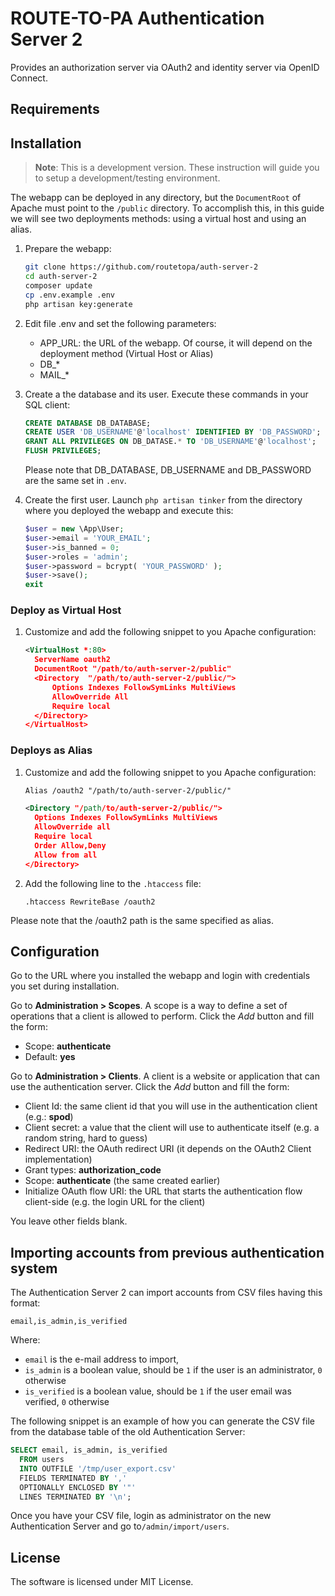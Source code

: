 # ROUTE-TO-PA Authentication Server 2

Provides an authorization server via OAuth2 and identity server via OpenID Connect.

## Requirements

## Installation

> **Note**: This is a development version. These instruction will guide you 
> to setup a development/testing environment.

The webapp can be deployed in any directory, but the `DocumentRoot` of
Apache must point to the `/public` directory.
To accomplish this, in this guide we will see two deployments methods: using
a virtual host and using an alias. 

1. Prepare the webapp:
    ````bash
    git clone https://github.com/routetopa/auth-server-2
    cd auth-server-2
    composer update
    cp .env.example .env
    php artisan key:generate
    ````

1. Edit file .env and set the following parameters:
    - APP_URL: the URL of the webapp. Of course, it will depend on the deployment method (Virtual Host or Alias)
    - DB_*
    - MAIL_*

1. Create a the database and its user. Execute these commands in your SQL client:
    ````sql
    CREATE DATABASE DB_DATABASE;
    CREATE USER 'DB_USERNAME'@'localhost' IDENTIFIED BY 'DB_PASSWORD';
    GRANT ALL PRIVILEGES ON DB_DATASE.* TO 'DB_USERNAME'@'localhost';
    FLUSH PRIVILEGES;
    ````
    Please note that DB_DATABASE, DB_USERNAME and DB_PASSWORD are the same set in `.env`.

1. Create the first user. Launch `php artisan tinker` from the directory where you deployed the webapp and execute this:
    ````php
    $user = new \App\User;
    $user->email = 'YOUR_EMAIL';
    $user->is_banned = 0;
    $user->roles = 'admin';
    $user->password = bcrypt( 'YOUR_PASSWORD' );
    $user->save();
    exit
    ````

### Deploy as Virtual Host

1. Customize and add the following snippet to you Apache configuration:

    ````xml
    <VirtualHost *:80>
      ServerName oauth2
      DocumentRoot "/path/to/auth-server-2/public"
      <Directory  "/path/to/auth-server-2/public/">
          Options Indexes FollowSymLinks MultiViews
          AllowOverride All
          Require local
      </Directory>
    </VirtualHost>
    ````

### Deploys as Alias

1. Customize and add the following snippet to you Apache configuration:

    ````xml
    Alias /oauth2 "/path/to/auth-server-2/public/" 

    <Directory "/path/to/auth-server-2/public/">
      Options Indexes FollowSymLinks MultiViews
      AllowOverride all
      Require local
      Order Allow,Deny
      Allow from all
    </Directory>
    ````

2. Add the following line to the `.htaccess` file: 

	````
	.htaccess RewriteBase /oauth2
    ````
    
Please note that the /oauth2 path is the same specified as alias.

## Configuration

Go to the URL where you installed the webapp and login with credentials you set during installation.

Go to **Administration > Scopes**. A scope is a way to define a set of operations that a client is allowed to perform.
Click the *Add* button and fill the form:
  - Scope: **authenticate**
  - Default: **yes**

Go to **Administration > Clients**. A client is a website or application that can use the authentication server.
Click the *Add* button and fill the form:
  - Client Id: the same client id that you will use in the authentication client (e.g.: **spod**)
  - Client secret: a value that the client will use to authenticate itself (e.g. a random string, hard to guess)
  - Redirect URI: the OAuth redirect URI (it depends on the OAuth2 Client implementation)
  - Grant types: **authorization_code**
  - Scope: **authenticate** (the same created earlier)
  - Initialize OAuth flow URI: the URL that starts the authentication flow client-side (e.g. the login URL for the
  client) 

You leave other fields blank.

## Importing accounts from previous authentication system

The Authentication Server 2 can import accounts from CSV files having this format:

`email,is_admin,is_verified`

Where:
  - `email` is the e-mail address to import,
  - `is_admin` is a boolean value, should be `1` if the user is an administrator, `0` otherwise
  - `is_verified` is a boolean value, should be `1` if the user email was verified, `0` otherwise
  
The following snippet is an example of how you can generate the CSV file from the database table of the
old Authentication Server:

````sql
SELECT email, is_admin, is_verified 
  FROM users 
  INTO OUTFILE '/tmp/user_export.csv'
  FIELDS TERMINATED BY ','
  OPTIONALLY ENCLOSED BY '"'
  LINES TERMINATED BY '\n';
````

Once you have your CSV file, login as administrator on the new Authentication Server and go to`/admin/import/users`.

## License

The software is licensed under MIT License.